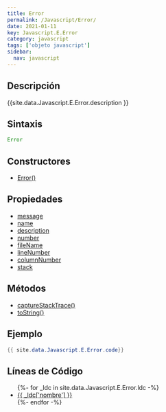 ```yaml
---
title: Error
permalink: /Javascript/Error/
date: 2021-01-11
key: Javascript.E.Error
category: javascript
tags: ['objeto javascript']
sidebar: 
  nav: javascript
---
```


## Descripción
{{site.data.Javascript.E.Error.description }}

## Sintaxis
~~~javascript
Error
~~~

## Constructores
* [Error()](/Javascript/Error/Error/)

## Propiedades
* [message](/Javascript/Error/message)
* [name](/Javascript/Error/name)
* [description](/Javascript/Error/description)
* [number](/Javascript/Error/number)
* [fileName](/Javascript/Error/fileName)
* [lineNumber](/Javascript/Error/lineNumber)
* [columnNumber](/Javascript/Error/columnNumber)
* [stack](/Javascript/Error/stack)

## Métodos
* [captureStackTrace()](/Javascript/Error/captureStackTrace)
* [toString()](/Javascript/Error/toString)

## Ejemplo
~~~java
{{ site.data.Javascript.E.Error.code}}
~~~

## Líneas de Código
<ul>
{%- for _ldc in site.data.Javascript.E.Error.ldc -%}
   <li>
       <a href="{{_ldc['url'] }}">{{ _ldc['nombre'] }}</a>
   </li>
{%- endfor -%}
</ul>
